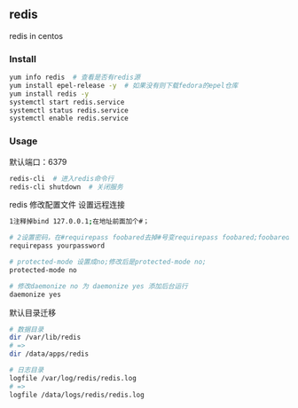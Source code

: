 redis
---
redis in centos


### Install
```sh
yum info redis  # 查看是否有redis源
yum install epel-release -y  # 如果没有则下载fedora的epel仓库
yum install redis -y
systemctl start redis.service
systemctl status redis.service
systemctl enable redis.service
```


### Usage
默认端口：6379
```sh
redis-cli  # 进入redis命令行
redis-cli shutdown  # 关闭服务
```

redis 修改配置文件 设置远程连接
```sh
1注释掉bind 127.0.0.1;在地址前面加个#；

# 2设置密码，在#requirepass foobared去掉#号变requirepass foobared;foobared是密码;
requirepass yourpassword

# protected-mode 设置成no;修改后是protected-mode no;
protected-mode no

# 修改daemonize no 为 daemonize yes 添加后台运行
daemonize yes
```
默认目录迁移
```sh
# 数据目录
dir /var/lib/redis
# =>
dir /data/apps/redis

# 日志目录
logfile /var/log/redis/redis.log
# =>
logfile /data/logs/redis/redis.log
```